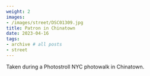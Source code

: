 ```yaml
---
weight: 2
images:
- /images/street/DSC01309.jpg
title: Patron in Chinatown
date: 2023-04-16
tags:
- archive # all posts
- street
---
```


Taken during a Photostroll NYC photowalk in Chinatown.
